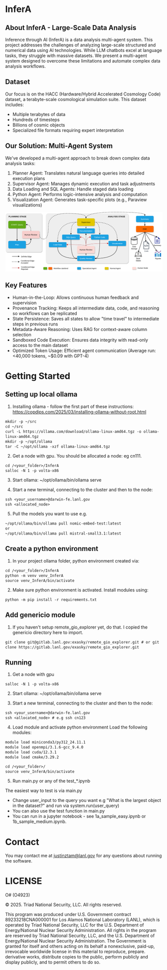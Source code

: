 # InferA

## About InferA - Large-Scale Data Analysis
Inference through AI (InferA) is a data analysis multi-agent system. This project addresses the challenges of analyzing large-scale structured and numerical data using AI technologies. While LLM chatbots excel at language tasks, they struggle with massive datasets. We present a multi-agent system designed to overcome these limitations and automate complex data analysis workflows.

## Dataset

Our focus is on the HACC (Hardware/Hybrid Accelerated Cosmology Code) dataset, a terabyte-scale cosmological simulation suite. This dataset includes:
- Multiple terabytes of data
- Hundreds of timesteps
- Billions of cosmic objects
- Specialized file formats requiring expert interpretation

## Our Solution: Multi-Agent System

We've developed a multi-agent approach to break down complex data analysis tasks:
1. Planner Agent: Translates natural language queries into detailed execution plans
2. Supervisor Agent: Manages dynamic execution and task adjustments
3. Data Loading and SQL Agents: Handle staged data loading
4. Python Agent: Performs logic-intensive analysis and computation
5. Visualization Agent: Generates task-specific plots (e.g., Paraview visualizations)

![alt text](infera-workflow.png "Infera Workflow")

## Key Features
- Human-in-the-Loop: Allows continuous human feedback and supervision
- Provenance Tracking: Keeps all intermediate data, code, and reasoning so workflows can be replicated
- State Persistence: Saves all states to allow "time travel" to intermediate steps in previous runs
- Metadata-Aware Reasoning: Uses RAG for context-aware column selection
- Sandboxed Code Execution: Ensures data integrity with read-only access to the main dataset
- Optimized Token Usage: Efficient agent communication (Average run: <40,000 tokens, ~$0.09 with GPT-4)

# Getting Started

## Setting up local ollama

1. Installing ollama - follow the first part of these instructions: 
https://copdips.com/2025/03/installing-ollama-without-root.html
```
mkdir -p ~/src
cd ~/src
curl -L https://ollama.com/download/ollama-linux-amd64.tgz -o ollama-linux-amd64.tgz
mkdir -p ~/opt/ollama
tar -C ~/opt/ollama -xzf ollama-linux-amd64.tgz
```

2. Get a node with gpu. You should be allocated a node: eg cn111.
```
cd /<your_folder>/InferA
salloc -N 1 -p volta-x86
```

3. Start ollama: ~/opt/ollama/bin/ollama serve

4. Start a new terminal, connecting to the cluster and then to the node:
```
ssh <your_username>@darwin-fe.lanl.gov
ssh <allocated_node>
```

5. Pull the models you want to use e.g.
```
~/opt/ollama/bin/ollama pull nomic-embed-test:latest
or
~/opt/ollama/bin/ollama pull mistral-small3.1:latest
```

## Create a python environment

1. In your project ollama folder, python environment created via:
```
cd /<your_folder>/InferA
python -m venv venv_InferA
source venv_InferA/bin/activate
```

2. Make sure python environment is activated. Install modules using:
```
python -m pip install -r requirements.txt
```

## Add genericio module

1. If you haven't setup remote_gio_explorer yet, do that. I copied the genericio directory here to import.
```
git clone git@gitlab.lanl.gov:exasky/remote_gio_explorer.git # or git clone https://gitlab.lanl.gov/exasky/remote_gio_explorer.git 
```

## Running

1. Get a node with gpu
```
salloc -N 1 -p volta-x86
```

2. Start ollama: ~/opt/ollama/bin/ollama serve

3. Start a new terminal, connecting to the cluster and then to the node:
```
ssh <your_username>@darwin-fe.lanl.gov
ssh <allocated_node> # e.g ssh cn123
```

4. Load module and activate python environment
Load the following modules:

```
module load miniconda3/py312_24.11.1
module load openmpi/3.1.6-gcc_9.4.0
module load cuda/12.3.1 
module load cmake/3.29.2
```

```
cd /<your_folder>/
source venv_InferA/bin/activate
```

5. Run main.py or any of the test_*.ipynb

The easiest way to test is via main.py
- Change user_input to the query you want e.g "What is the largest object in the dataset?" and run via system.run(user_query)
- You can also use the test function in main.py
- You can run in a jupyter notebook - see 1a_sample_easy.ipynb or 1b_sample_medium.ipynb.

# Contact
You may contact me at justinztam@lanl.gov for any questions about running the software.

# LICENSE

O# (O4923)

© 2025. Triad National Security, LLC. All rights reserved.

This program was produced under U.S. Government contract 89233218CNA000001 for Los Alamos National Laboratory (LANL), which is operated by Triad National Security, LLC for the U.S. Department of Energy/National Nuclear Security Administration. All rights in the program are reserved by Triad National Security, LLC, and the U.S. Department of Energy/National Nuclear Security Administration. The Government is granted for itself and others acting on its behalf a nonexclusive, paid-up, irrevocable worldwide license in this material to reproduce, prepare. derivative works, distribute copies to the public, perform publicly and display publicly, and to permit others to do so.
